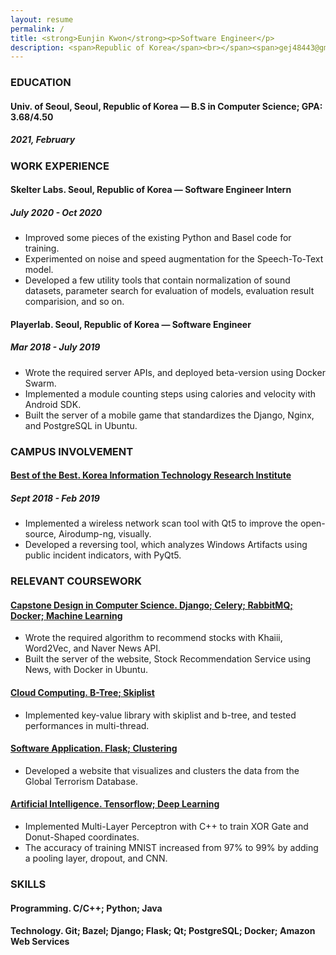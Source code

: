 ```yaml
---
layout: resume
permalink: /
title: <strong>Eunjin Kwon</strong><p>Software Engineer</p>
description: <span>Republic of Korea</span><br></span><span>gej48443@gmail.com</span><br><a href="https://github.com/ke2ek" style="color:black;">https://github.com/ke2ek</a>
---
```


### EDUCATION

#### **Univ. of Seoul**, Seoul, Republic of Korea — B.S in Computer Science; GPA: 3.68/4.50

##### 2021, February

### WORK EXPERIENCE

#### **Skelter Labs**. Seoul, Republic of Korea — Software Engineer Intern

##### July 2020 - Oct 2020

- Improved some pieces of the existing Python and Basel code for training.
- Experimented on noise and speed augmentation for the Speech-To-Text model.
- Developed a few utility tools that contain normalization of sound datasets, parameter search for evaluation of models, evaluation result comparision, and so on.

#### **Playerlab**. Seoul, Republic of Korea — Software Engineer

##### Mar 2018 - July 2019

- Wrote the required server APIs, and deployed beta-version using Docker Swarm.
- Implemented a module counting steps using calories and velocity with Android SDK.
- Built the server of a mobile game that standardizes the Django, Nginx, and PostgreSQL in Ubuntu.

### CAMPUS INVOLVEMENT

#### [**Best of the Best**. Korea Information Technology Research Institute](https://github.com/ke2ek/BoB-7th)

##### Sept 2018 - Feb 2019

- Implemented a wireless network scan tool with Qt5 to improve the open-source, Airodump-ng, visually.
- Developed a reversing tool, which analyzes Windows Artifacts using public incident indicators, with PyQt5.

### RELEVANT COURSEWORK

#### [**Capstone Design in Computer Science**. Django; Celery; RabbitMQ; Docker; Machine Learning](https://github.com/ke2ek/CourseProjects/tree/master/2020-1st-Term-Capstone)

- Wrote the required algorithm to recommend stocks with Khaiii, Word2Vec, and Naver News API.
- Built the server of the website, Stock Recommendation Service using News, with Docker in Ubuntu.

#### [**Cloud Computing**. B-Tree; Skiplist](https://github.com/ke2ek/CourseProjects/tree/master/2020-1st-Term-CloudComputing)

- Implemented key-value library with skiplist and b-tree, and tested performances in multi-thread.

#### [**Software Application**. Flask; Clustering](https://github.com/ke2ek/CourseProjects/tree/master/2019-2nd-Term-EngineForGTD)

- Developed a website that visualizes and clusters the data from the Global Terrorism Database.

#### [**Artificial Intelligence**. Tensorflow; Deep Learning](https://github.com/ke2ek/CourseProjects/tree/master/2019-2nd-Term-basicAI)

- Implemented Multi-Layer Perceptron with C++ to train XOR Gate and Donut-Shaped coordinates.
- The accuracy of training MNIST increased from 97% to 99% by adding a pooling layer, dropout, and CNN.

### SKILLS

#### **Programming.** C/C++; Python; Java

#### **Technology.** Git; Bazel; Django; Flask; Qt; PostgreSQL; Docker; Amazon Web Services

